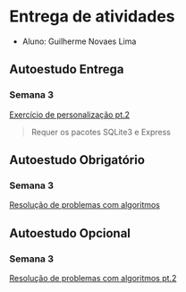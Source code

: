 # Entrega de atividades

- Aluno: Guilherme Novaes Lima

## Autoestudo Entrega
### Semana 3

[Exercício de personalização pt.2](https://github.com/guilh-n-l/Tutorial_M2-Guilherme/tree/main/SEMANA_03/03_AUT_EST_ENTREGA/Entrega)
> Requer os pacotes SQLite3 e Express


## Autoestudo Obrigatório
### Semana 3

[Resolução de problemas com algoritmos](https://htmlpreview.github.io/?https://github.com/guilh-n-l/Tutorial_M2-Guilherme/blob/main/SEMANA_03/04_AUT_EST_EX_OBRIGATORIOS/Entrega/public/index.html)

## Autoestudo Opcional
### Semana 3

[Resolução de problemas com algoritmos pt.2]()
